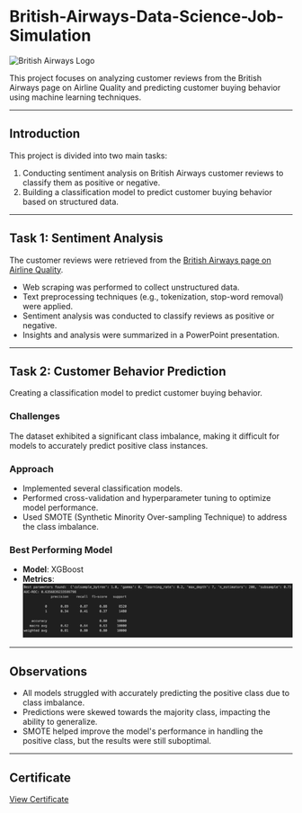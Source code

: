 # British-Airways-Data-Science-Job-Simulation

![British Airways Logo](https://mediacentre.britishairways.com/contents/archives/216/86/images/thumb1280x1683_width/britishairways_216861253015751_thumb.jpg)

This project focuses on analyzing customer reviews from the British Airways page on Airline Quality and predicting customer buying behavior using machine learning techniques.

---
## Introduction
This project is divided into two main tasks:
1. Conducting sentiment analysis on British Airways customer reviews to classify them as positive or negative.
2. Building a classification model to predict customer buying behavior based on structured data.

---

## Task 1: Sentiment Analysis
The customer reviews were retrieved from the [British Airways page on Airline Quality](https://www.airlinequality.com/airline-reviews/british-airways).

- Web scraping was performed to collect unstructured data.
- Text preprocessing techniques (e.g., tokenization, stop-word removal) were applied.
- Sentiment analysis was conducted to classify reviews as positive or negative.
- Insights and analysis were summarized in a PowerPoint presentation.

---
## Task 2: Customer Behavior Prediction
Creating a classification model to predict customer buying behavior.
### Challenges
The dataset exhibited a significant class imbalance, making it difficult for models to accurately predict positive class instances.

### Approach
- Implemented several classification models.
- Performed cross-validation and hyperparameter tuning to optimize model performance.
- Used SMOTE (Synthetic Minority Over-sampling Technique) to address the class imbalance.

### Best Performing Model
- **Model**: XGBoost
- **Metrics**:
  ![Metrics](https://github.com/alsra/British-Airways-Data-Science-Job-Simulation/blob/main/best_model.png)
---
## Observations
- All models struggled with accurately predicting the positive class due to class imbalance.
- Predictions were skewed towards the majority class, impacting the ability to generalize.
- SMOTE helped improve the model's performance in handling the positive class, but the results were still suboptimal.

---
## Certificate
[View Certificate](https://forage-uploads-prod.s3.amazonaws.com/completion-certificates/tMjbs76F526fF5v3G/NjynCWzGSaWXQCxSX_tMjbs76F526fF5v3G_MR7ApHK7eMzT9mSxY_1735077756198_completion_certificate.pdf)
